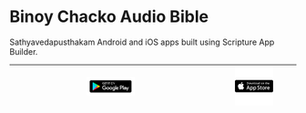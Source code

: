 # Binoy Chacko Audio Bible

Sathyavedapusthakam Android and iOS apps built using Scripture App Builder.


|[<img src="googleplaybadge.png" width="25%" height="25%">](https://play.google.com/store/apps/details?id=com.binoychacko.audiobible.malayalam&pcampaignid=web_share)|[<img src="appstorebadge.png" width="50%" height="30%">](https://apps.apple.com/gb/app/binoy-chacko-audio-bible/id6502523999)|
|--|--|
